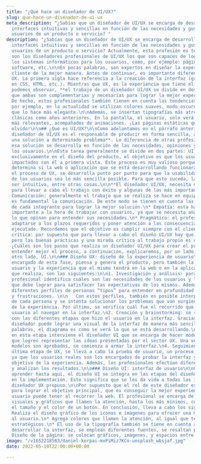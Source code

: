 ```yaml
---
title: "¿Qué hace un diseñador de UI/UX?"
slug: que-hace-un-disenador-de-ui-ux
meta_description: "¿Sabías que un diseñador de UI/UX se encarga de desarrollar y crear
  interfaces intuitivas y sencillas en función de las necesidades y gustos de los
  usuarios de un producto o servicio? "
description: "¿Sabías que un diseñador de UI/UX se encarga de desarrollar y crear
  interfaces intuitivas y sencillas en función de las necesidades y gustos de los
  usuarios de un producto o servicio? Actualmente, esta profesión es tendencia, porque
  son los diseñadores profesionales de UI/UX los que son capaces de lograr simplificar
  los sistemas informáticos para los usuarios, como, por ejemplo: páginas web, aplicaciones,
  software, etc.\n\nEn pocas palabras, son expertos en diseñar la experiencia de un
  cliente de la mejor manera. Antes de continuar, es importante diferenciar UI de
  UX. La primera sigla hace referencia a la creación de la interfaz (gráfica o desarrollada
  en CSS, HTML, etc.). Mientras que UX, es la experiencia que tiene el usuario.\n\nComo
  podemos observar, **el trabajo de un diseñador UI/UX se divide en dos etapas, pero
  que ambas son complementarias y necesarias para lograr la mejor experiencia al usuario.**
  De hecho, estos profesionales también tienen en cuenta las tendencias del momento,
  por ejemplo, en la actualidad se utilizan colores suaves, modo oscuro en la pantalla,
  que lo hace más elegante.\n\nAdemás, se insertan tipografías más atrevidas, no tan
  clásicas como años anteriores. En la pantalla, el usuario, solo verá los elementos
  más relevantes, acompañados de animaciones. ¡Las páginas estáticas quedaron en el
  olvido!\n\n## ¿Qué es UI/UX?\n\nComo adelantamos en el párrafo anterior, **el profesional
  diseñador de UI/UX es el responsable de producir en forma sencilla, amigable e intuitiva
  una solución a determinado problema**. Lo diferencia de otras profesiones porque
  esa solución se desarrolla en función de las necesidades, opiniones y gustos de
  los usuarios.\n\nEsta tarea generalmente se divide en dos partes: UI, se piensa
  exclusivamente en el diseño del producto, el objetivo es que los usuarios queden
  impactados con él a primera vista. Este proceso es muy valioso porque es lo que
  determina si la web o aplicación que se está desarrollando funcionara.\n\nEn cambio,
  el proceso de UX, se desarrolla punto por punto para que la usabilidad y navegación
  de los usuarios sea lo más sencilla posible. Para que esto suceda, la interfaz debe
  ser intuitiva, entre otras cosas.\n\n**El diseñador UI/UX, necesita de ciertas habilidades
  para llevar a cabo el trabajo con éxito y algunas de las más importantes son:**\n\n*
  Comunicación: generalmente el trabajo que se realiza se hace en equipo, por ello
  es fundamental la comunicación. De este modo se tienen en cuenta las necesidades
  de cada integrante para lograr la mejor solución.\n* Empatía: esta habilidad es
  importante a la hora de trabajar con usuarios, ya que se necesita analizar objetivamente
  lo que opinan para entender sus necesidades.\n* Pragmático: el profesional debe
  adaptarse a los plazos requeridos y poner atención a las consecuencias del trabajo
  ejecutado. Recordemos que el objetivo es cumplir siempre con el cliente.\n* Mirada
  crítica: por supuesto que para llevar a cabo el diseño UI/UX hay que ser profesional,
  pero las buenas prácticas y una mirada crítica al trabajo propio es un plus.\n\n##
  ¿Cuáles son los pasos que realiza un diseñador UI/UX para crear el producto?\n\nPara
  entender mejor el proceso, a continuación, explicaremos, por un lado, UX y, por
  otro lado, UI.\n\n### Diseño UX: diseño de la experiencia de usuario\n\nEl profesional
  encargado de esta fase, piensa y genera el producto, pero también la interfaz de
  usuario y la experiencia que el mismo tendrá en la web o en la aplicación. Las etapas
  que realiza, son las siguientes:\n\n1. Investigación y análisis: para comenzar el
  profesional identifica cuáles son las necesidades de los usuarios y los objetivos
  que debe lograr para satisfacer las expectativas de los mismos. Además, se crean
  diferentes perfiles de personas “tipos” para entender en profundidad las emociones
  y frustraciones. \n\n   Con estos perfiles, también es posible interpretar las características
  de cada persona y se intenta solucionar los problemas que van surgiendo a lo largo
  de la experiencia. Por último, se verifica cuál fue el recorrido que efectuó el
  usuario al navegar en la interfaz.\n2. Creación y brainstorming: se realiza un diagrama
  con las diferentes etapas que hizo el usuario en la interfaz. Gracias a esto, el
  diseñador puede lograr una visual de la interfaz de manera más sencilla. En pocas
  palabras, el diagrama es como se verá lo que se está desarrollando.\n3. Implementación:
  en esta etapa interviene el diseñador UI que se encarga de hacer modelos (prototipos)
  que logren representar las ideas presentadas por el sector UX. Una vez que esos
  modelos son aprobados, se comienza a armar la interfaz.\n4. Seguimiento: en esta
  última etapa de UX, se lleva a cabo la prueba de usuario, un proceso fundamental,
  ya que los usuarios reales son los encargados de probar la interfaz y dar una opinión
  objetiva de la experiencia. Además, los profesionales efectúan diferentes pruebas
  y analizan los resultados.\n\n### Diseño UI: interfaz de usuario\n\nComo pudimos
  aprender hasta aquí, el diseño UI se integra en las etapas del diseño UX, más precisamente
  en la implementación. Esto significa que se les da vida a todas las ideas que el
  diseñador UX propuso.\n\nPor supuesto que el rol de este diseñador es fundamental
  para lograr el objetivo principal, que es conseguir la mejor experiencia que un
  usuario puede tener al recorrer la web. El profesional se encarga de crear aspectos
  visuales y gráficos que llamen la atención, hasta los más mínimos, como pueden ser
  el tamaño y el color de un botón. En conclusión, lleva a cabo los siguientes puntos:\n\n*
  Realiza el diseño gráfico de los iconos e imágenes para ofrecer una mejor experiencia
  al usuario.\n* Agrega colores que llamen la atención, al igual que textos en espacios
  estratégicos.\n* El uso de la tipografía también se tiene en cuenta a la hora de
  desarrollar la interfaz, se emplean diferentes fuentes, se resaltan palabras, etc.\n*
  Diseño de la página: se colocan gráficos, imágenes, y espacios entre los bloques."
image: "/v1652218563/daniel-korpai-mxPiMiz7KCo-unsplash_wbsjaf.jpg"
date: 2022-05-10T22:00:00+00:00

---
```

